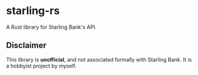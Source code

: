 starling-rs
===========

A Rust library for Starling Bank's API.

## Disclaimer

This library is **unofficial**, and not associated
formally with Starling Bank. It is a hobbyist project by
myself.
